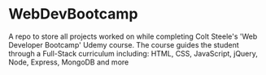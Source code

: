 # WebDevBootcamp

A repo to store all projects worked on while completing Colt Steele's 'Web Developer Bootcamp' Udemy course. The course guides the student through a Full-Stack curriculum including: HTML, CSS, JavaScript, jQuery, Node, Express, MongoDB and more
